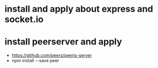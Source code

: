 # install and apply about express and socket.io

# install peerserver and apply

- https://github.com/peers/peerjs-server
- npm install --save peer
